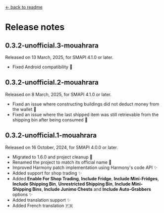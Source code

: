 ﻿[← back to readme](../README.md)

# Release notes

## 0.3.2-unofficial.3-mouahrara
Released on 13 March, 2025, for SMAPI 4.1.0 or later.
* Fixed Android compatibility 🔧

## 0.3.2-unofficial.2-mouahrara
Released on 8 March, 2025, for SMAPI 4.1.0 or later.
* Fixed an issue where constructing buildings did not deduct money from the wallet 🔧
* Fixed an issue where the last shipped item was still retrievable from the shipping bin after being consumed 🔧

## 0.3.2-unofficial.1-mouahrara
Released on 16 October, 2024, for SMAPI 4.0.0 or later.
* Migrated to 1.6.0 and project cleanup 🚀
* Renamed the project to match its official name 📝
* Improved Harmony patch implementation using Harmony's code API ✨
* Added support for shop trading ✨
* Added **Enable For Shop Trading**, **Include Fridge**, **Include Mini-Fridges**, **Include Shipping Bin**, **Unrestricted Shipping Bin**, **Include Mini-Shipping Bins**, **Include Junimo Chests** and **Include Auto-Grabbers** options ✨
* Added translation support ✨
* Added French translation 🇫🇷
